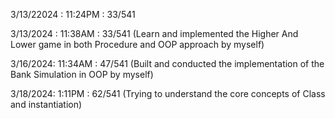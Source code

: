3/13/22024 : 11:24PM : 33/541

3/13/2024 : 11:38AM : 33/541 (Learn and implemented the Higher And Lower game in both Procedure and OOP approach by myself)

3/16/2024: 11:34AM : 47/541 (Built and conducted the implementation of the Bank Simulation in OOP by myself)

3/18/2024: 1:11PM : 62/541 (Trying to understand the core concepts of Class and instantiation)

